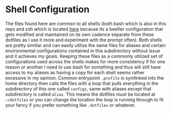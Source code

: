 # Shell Configuration

The files found here are common to all shells (both bash which is also in this repo and zsh which is located [here](https://github.com/Thomashighbaugh/zsh) because its a beefier configuration that gets modified and maintained on its own cadence separate from these dotfiles as I use it more and experiment with the prompt often). Both shells are pretty similiar and can easily utilize the same files for aliases and certain environmental configurations contained in this subdirectory without issue and it achieves my goals. Keeping these files as a commonly utilized set of configurations used across the shells makes for more consistency if for one reason or another I need to use bash for something and thus will still have access to my aliases as having a copy for each shell seems rather excessive in my opinion. Common entrypoint `.profile` is symlinked into the home directory then calls the files with a loop that pulls everything in the subdirectory of this one called `configs`, same with aliases except that subdirectory is called `alias`. This means the dotfiles *must* be located at `~/dotfiles` or you can change the location the loop is running through to fit your fancy if you prefer something like `.dotfiles` or whatever.